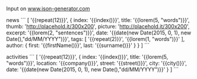 Input on www.json-generator.com

news
´´´
[
  '{{repeat(12)}}',
  {
    index: '{{index()}}',
    title: '{{lorem(5, "words")}}',
    thumb: 'http://placehold.it/300x200',
    picture: 'http://placehold.it/300x200',
    excerpt: '{{lorem(2, "sentences")}}',
    date: '{{date(new Date(2015, 0, 1), new Date(),"dd/MM/YYYY")}}',
    tags: [
      '{{repeat(2)}}',
      '{{lorem(1, "words")}}'
    ],
    author: {
      first: '{{firstName()}}',
      last: '{{surname()}}'
    }
  }
]
´´´

activities
´´´
[
  '{{repeat(12)}}',
  {
    index: '{{index()}}',
    title: '{{lorem(5, "words")}}',
    location: '{{company()}}',
    street: '{{street()}}',
    city: '{{city()}}',
    date: '{{date(new Date(2015, 0, 1), new Date(),"dd/MM/YYYY")}}'
  }
]
´´´
